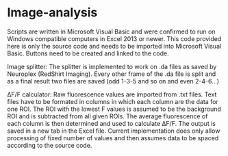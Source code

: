 # Image-analysis

Scripts are written in Microsoft Visual Basic and were confirmed to run on Windows compatible computers in Excel 2013 or newer. This code provided here is only the source code and needs to be imported into Microsoft Visual Basic. Buttons need to be created and linked to the code.

Image splitter: The splitter is implemented to work on .da files as saved by Neuroplex (RedShirt Imaging).
Every other frame of the .da file is split and as a final result two files are saved (odd 1-3-5 and so on and even 2-4-6...)

∆F/F calculator: Raw fluorescence values are imported from .txt files. Text files have to be formated in columns in which each column are the data for one ROI. The ROI with the lowest F values is assumed to be the background ROI and is subtracted from all given ROIs. The average fluorescence of each column is then determined and used to calculate ∆F/F. The output is saved in a new tab in the Excel file. Current implementation does only allow processing of fixed number of values and then assumes data to be spaced according to the source code.

